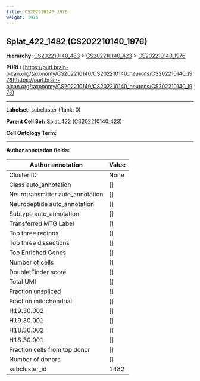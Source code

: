 ```yaml
---
title: CS202210140_1976
weight: 1976
---
```

## Splat_422_1482 (CS202210140_1976)
<b>Hierarchy: </b>
[CS202210140_483](../CS202210140_483) >
[CS202210140_423](../CS202210140_423) >
[CS202210140_1976](../CS202210140_1976)

**PURL:** [https://purl.brain-bican.org/taxonomy/CS202210140/CS202210140_neurons/CS202210140_1976](https://purl.brain-bican.org/taxonomy/CS202210140/CS202210140_neurons/CS202210140_1976)

---


**Labelset:** subcluster (Rank: 0)

**Parent Cell Set:** Splat_422 ([CS202210140_423](../CS202210140_423))



**Cell Ontology Term:** 

[MARKER GENES.]: #


---

[TRANSFERRED ANNOTATIONS.]: #


[AUTHOR ANNOTATION FIELDS.]: #


**Author annotation fields:**

| Author annotation | Value |
|-------------------|-------|
|Cluster ID|None|
|Class auto_annotation|[]|
|Neurotransmitter auto_annotation|[]|
|Neuropeptide auto_annotation|[]|
|Subtype auto_annotation|[]|
|Transferred MTG Label|[]|
|Top three regions|[]|
|Top three dissections|[]|
|Top Enriched Genes|[]|
|Number of cells|[]|
|DoubletFinder score|[]|
|Total UMI|[]|
|Fraction unspliced|[]|
|Fraction mitochondrial|[]|
|H19.30.002|[]|
|H19.30.001|[]|
|H18.30.002|[]|
|H18.30.001|[]|
|Fraction cells from top donor|[]|
|Number of donors|[]|
|subcluster_id|1482|
